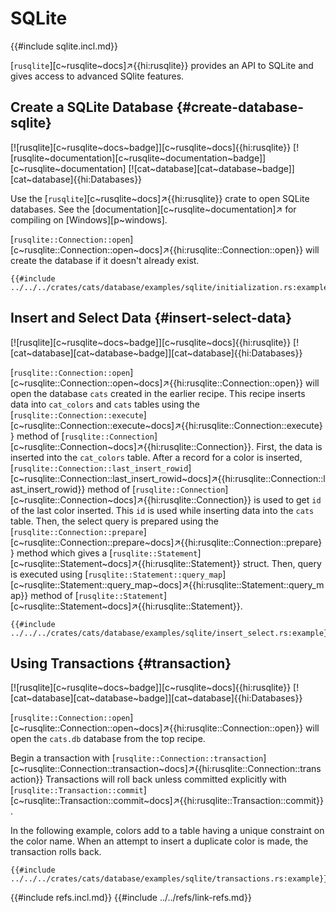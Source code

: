 # SQLite

{{#include sqlite.incl.md}}

[`rusqlite`][c~rusqlite~docs]↗{{hi:rusqlite}} provides an API to SQLite and gives access to advanced SQlite features.

## Create a SQLite Database {#create-database-sqlite}

[![rusqlite][c~rusqlite~docs~badge]][c~rusqlite~docs]{{hi:rusqlite}} [![rusqlite~documentation][c~rusqlite~documentation~badge]][c~rusqlite~documentation] [![cat~database][cat~database~badge]][cat~database]{{hi:Databases}}

Use the [`rusqlite`][c~rusqlite~docs]↗{{hi:rusqlite}} crate to open SQLite databases. See the [documentation][c~rusqlite~documentation]↗ for compiling on [Windows][p~windows].

[`rusqlite::Connection::open`][c~rusqlite::Connection::open~docs]↗{{hi:rusqlite::Connection::open}} will create the database if it doesn't already exist.

```rust,editable
{{#include ../../../crates/cats/database/examples/sqlite/initialization.rs:example}}
```

## Insert and Select Data {#insert-select-data}

[![rusqlite][c~rusqlite~docs~badge]][c~rusqlite~docs]{{hi:rusqlite}} [![cat~database][cat~database~badge]][cat~database]{{hi:Databases}}

[`rusqlite::Connection::open`][c~rusqlite::Connection::open~docs]↗{{hi:rusqlite::Connection::open}} will open the database `cats` created in the earlier recipe. This recipe inserts data into `cat_colors` and `cats` tables using the [`rusqlite::Connection::execute`][c~rusqlite::Connection::execute~docs]↗{{hi:rusqlite::Connection::execute}} method of [`rusqlite::Connection`][c~rusqlite::Connection~docs]↗{{hi:rusqlite::Connection}}. First, the data is inserted into the `cat_colors` table. After a record for a color is inserted, [`rusqlite::Connection::last_insert_rowid`][c~rusqlite::Connection::last_insert_rowid~docs]↗{{hi:rusqlite::Connection::last_insert_rowid}} method of [`rusqlite::Connection`][c~rusqlite::Connection~docs]↗{{hi:rusqlite::Connection}} is used to get `id` of the last color inserted. This `id` is used while inserting data into the `cats` table. Then, the select query is prepared using the [`rusqlite::Connection::prepare`][c~rusqlite::Connection::prepare~docs]↗{{hi:rusqlite::Connection::prepare}} method which gives a [`rusqlite::Statement`][c~rusqlite::Statement~docs]↗{{hi:rusqlite::Statement}} struct. Then, query is executed using [`rusqlite::Statement::query_map`][c~rusqlite::Statement::query_map~docs]↗{{hi:rusqlite::Statement::query_map}} method of [`rusqlite::Statement`][c~rusqlite::Statement~docs]↗{{hi:rusqlite::Statement}}.

```rust,editable,noplayground
{{#include ../../../crates/cats/database/examples/sqlite/insert_select.rs:example}}
```

## Using Transactions {#transaction}

[![rusqlite][c~rusqlite~docs~badge]][c~rusqlite~docs]{{hi:rusqlite}} [![cat~database][cat~database~badge]][cat~database]{{hi:Databases}}

[`rusqlite::Connection::open`][c~rusqlite::Connection::open~docs]↗{{hi:rusqlite::Connection::open}} will open the `cats.db` database from the top recipe.

Begin a transaction with [`rusqlite::Connection::transaction`][c~rusqlite::Connection::transaction~docs]↗{{hi:rusqlite::Connection::transaction}} Transactions will roll back unless committed explicitly with [`rusqlite::Transaction::commit`][c~rusqlite::Transaction::commit~docs]↗{{hi:rusqlite::Transaction::commit}}.

In the following example, colors add to a table having a unique constraint on the color name. When an attempt to insert a duplicate color is made, the transaction rolls back.

```rust,editable,noplayground
{{#include ../../../crates/cats/database/examples/sqlite/transactions.rs:example}}
```

{{#include refs.incl.md}}
{{#include ../../refs/link-refs.md}}

<div class="hidden">
</div>
